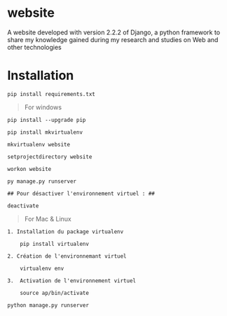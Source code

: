 # website

A website developed with version 2.2.2 of Django, a python framework to share my knowledge gained during my research and studies on Web and other technologies


# Installation

    pip install requirements.txt

    
> For windows

    pip install --upgrade pip

    pip install mkvirtualenv

	mkvirtualenv website

    setprojectdirectory website

    workon website

    py manage.py runserver
	
	## Pour désactiver l'environnement virtuel : ##

    deactivate


> For Mac & Linux

	1. Installation du package virtualenv

    	pip install virtualenv

	2. Création de l'environnemant virtuel

    	virtualenv env

	3.	Activation de l'environnement virtuel

		source ap/bin/activate

    python manage.py runserver
